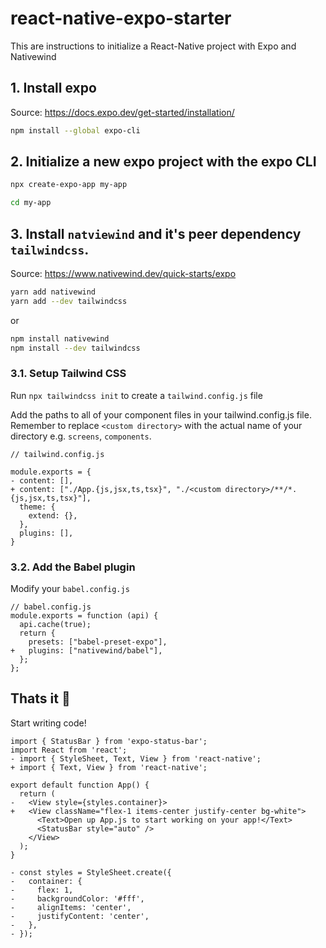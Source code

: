 # react-native-expo-starter

This are instructions to initialize a React-Native project with Expo and Nativewind

## 1. Install expo
Source: https://docs.expo.dev/get-started/installation/

```bash
npm install --global expo-cli
```

## 2. Initialize a new expo project with the expo CLI
```bash
npx create-expo-app my-app

cd my-app
```

## 3. Install ```natviewind``` and it's peer dependency ```tailwindcss```.
Source: https://www.nativewind.dev/quick-starts/expo

```bash
yarn add nativewind
yarn add --dev tailwindcss
```
or

```bash
npm install nativewind
npm install --dev tailwindcss
```

### 3.1. Setup Tailwind CSS
Run ```npx tailwindcss init``` to create a ```tailwind.config.js``` file

Add the paths to all of your component files in your tailwind.config.js file. Remember to replace ```<custom directory>``` with the actual name of your directory e.g. ```screens```, ```components```.

```
// tailwind.config.js

module.exports = {
- content: [],
+ content: ["./App.{js,jsx,ts,tsx}", "./<custom directory>/**/*.{js,jsx,ts,tsx}"],
  theme: {
    extend: {},
  },
  plugins: [],
}
```

### 3.2. Add the Babel plugin
Modify your ```babel.config.js```

```
// babel.config.js
module.exports = function (api) {
  api.cache(true);
  return {
    presets: ["babel-preset-expo"],
+   plugins: ["nativewind/babel"],
  };
};
```

## Thats it 🎉
Start writing code!

```
import { StatusBar } from 'expo-status-bar';
import React from 'react';
- import { StyleSheet, Text, View } from 'react-native';
+ import { Text, View } from 'react-native';

export default function App() {
  return (
-   <View style={styles.container}>
+   <View className="flex-1 items-center justify-center bg-white">
      <Text>Open up App.js to start working on your app!</Text>
      <StatusBar style="auto" />
    </View>
  );
}

- const styles = StyleSheet.create({
-   container: {
-     flex: 1,
-     backgroundColor: '#fff',
-     alignItems: 'center',
-     justifyContent: 'center',
-   },
- });
```
